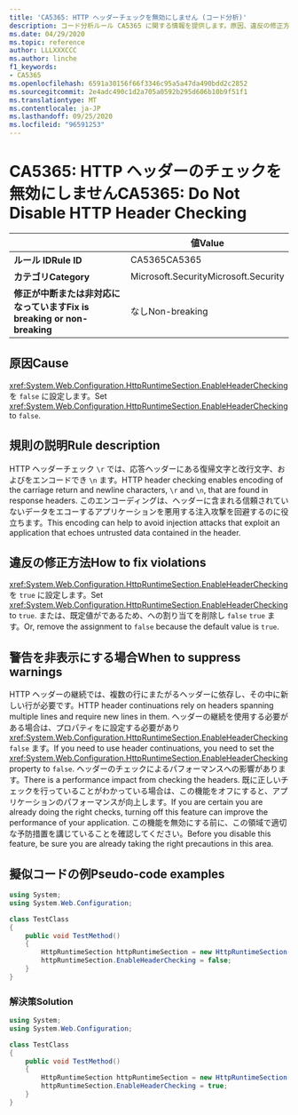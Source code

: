 ```yaml
---
title: 'CA5365: HTTP ヘッダーチェックを無効にしません (コード分析)'
description: コード分析ルール CA5365 に関する情報を提供します。原因、違反の修正方法、非表示にするタイミングなどが含まれます。
ms.date: 04/29/2020
ms.topic: reference
author: LLLXXXCCC
ms.author: linche
f1_keywords:
- CA5365
ms.openlocfilehash: 6591a30156f66f3346c95a5a47da490bdd2c2852
ms.sourcegitcommit: 2e4adc490c1d2a705a0592b295d606b10b9f51f1
ms.translationtype: MT
ms.contentlocale: ja-JP
ms.lasthandoff: 09/25/2020
ms.locfileid: "96591253"
---
```

# <a name="ca5365-do-not-disable-http-header-checking"></a><span data-ttu-id="009ed-103">CA5365: HTTP ヘッダーのチェックを無効にしません</span><span class="sxs-lookup"><span data-stu-id="009ed-103">CA5365: Do Not Disable HTTP Header Checking</span></span>

| | <span data-ttu-id="009ed-104">値</span><span class="sxs-lookup"><span data-stu-id="009ed-104">Value</span></span> |
|-|-|
| <span data-ttu-id="009ed-105">**ルール ID**</span><span class="sxs-lookup"><span data-stu-id="009ed-105">**Rule ID**</span></span> |<span data-ttu-id="009ed-106">CA5365</span><span class="sxs-lookup"><span data-stu-id="009ed-106">CA5365</span></span>|
| <span data-ttu-id="009ed-107">**カテゴリ**</span><span class="sxs-lookup"><span data-stu-id="009ed-107">**Category**</span></span> |<span data-ttu-id="009ed-108">Microsoft.Security</span><span class="sxs-lookup"><span data-stu-id="009ed-108">Microsoft.Security</span></span>|
| <span data-ttu-id="009ed-109">**修正が中断または非対応になっています**</span><span class="sxs-lookup"><span data-stu-id="009ed-109">**Fix is breaking or non-breaking**</span></span> |<span data-ttu-id="009ed-110">なし</span><span class="sxs-lookup"><span data-stu-id="009ed-110">Non-breaking</span></span>|

## <a name="cause"></a><span data-ttu-id="009ed-111">原因</span><span class="sxs-lookup"><span data-stu-id="009ed-111">Cause</span></span>

<span data-ttu-id="009ed-112"><xref:System.Web.Configuration.HttpRuntimeSection.EnableHeaderChecking> を `false` に設定します。</span><span class="sxs-lookup"><span data-stu-id="009ed-112">Set <xref:System.Web.Configuration.HttpRuntimeSection.EnableHeaderChecking> to `false`.</span></span>

## <a name="rule-description"></a><span data-ttu-id="009ed-113">規則の説明</span><span class="sxs-lookup"><span data-stu-id="009ed-113">Rule description</span></span>

<span data-ttu-id="009ed-114">HTTP ヘッダーチェック `\r` では、応答ヘッダーにある復帰文字と改行文字、およびをエンコードでき `\n` ます。</span><span class="sxs-lookup"><span data-stu-id="009ed-114">HTTP header checking enables encoding of the carriage return and newline characters, `\r` and `\n`, that are found in response headers.</span></span> <span data-ttu-id="009ed-115">このエンコーディングは、ヘッダーに含まれる信頼されていないデータをエコーするアプリケーションを悪用する注入攻撃を回避するのに役立ちます。</span><span class="sxs-lookup"><span data-stu-id="009ed-115">This encoding can help to avoid injection attacks that exploit an application that echoes untrusted data contained in the header.</span></span>

## <a name="how-to-fix-violations"></a><span data-ttu-id="009ed-116">違反の修正方法</span><span class="sxs-lookup"><span data-stu-id="009ed-116">How to fix violations</span></span>

<span data-ttu-id="009ed-117"><xref:System.Web.Configuration.HttpRuntimeSection.EnableHeaderChecking> を `true` に設定します。</span><span class="sxs-lookup"><span data-stu-id="009ed-117">Set <xref:System.Web.Configuration.HttpRuntimeSection.EnableHeaderChecking> to `true`.</span></span> <span data-ttu-id="009ed-118">または、既定値がであるため、への割り当てを削除し `false` `true` ます。</span><span class="sxs-lookup"><span data-stu-id="009ed-118">Or, remove the assignment to `false` because the default value is `true`.</span></span>

## <a name="when-to-suppress-warnings"></a><span data-ttu-id="009ed-119">警告を非表示にする場合</span><span class="sxs-lookup"><span data-stu-id="009ed-119">When to suppress warnings</span></span>

<span data-ttu-id="009ed-120">HTTP ヘッダーの継続では、複数の行にまたがるヘッダーに依存し、その中に新しい行が必要です。</span><span class="sxs-lookup"><span data-stu-id="009ed-120">HTTP header continuations rely on headers spanning multiple lines and require new lines in them.</span></span> <span data-ttu-id="009ed-121">ヘッダーの継続を使用する必要がある場合は、プロパティをに設定する必要があり <xref:System.Web.Configuration.HttpRuntimeSection.EnableHeaderChecking> `false` ます。</span><span class="sxs-lookup"><span data-stu-id="009ed-121">If you need to use header continuations, you need to set the <xref:System.Web.Configuration.HttpRuntimeSection.EnableHeaderChecking> property to `false`.</span></span> <span data-ttu-id="009ed-122">ヘッダーのチェックによるパフォーマンスへの影響があります。</span><span class="sxs-lookup"><span data-stu-id="009ed-122">There is a performance impact from checking the headers.</span></span> <span data-ttu-id="009ed-123">既に正しいチェックを行っていることがわかっている場合は、この機能をオフにすると、アプリケーションのパフォーマンスが向上します。</span><span class="sxs-lookup"><span data-stu-id="009ed-123">If you are certain you are already doing the right checks, turning off this feature can improve the performance of your application.</span></span> <span data-ttu-id="009ed-124">この機能を無効にする前に、この領域で適切な予防措置を講じていることを確認してください。</span><span class="sxs-lookup"><span data-stu-id="009ed-124">Before you disable this feature, be sure you are already taking the right precautions in this area.</span></span>

## <a name="pseudo-code-examples"></a><span data-ttu-id="009ed-125">擬似コードの例</span><span class="sxs-lookup"><span data-stu-id="009ed-125">Pseudo-code examples</span></span>

```csharp
using System;
using System.Web.Configuration;

class TestClass
{
    public void TestMethod()
    {
        HttpRuntimeSection httpRuntimeSection = new HttpRuntimeSection();
        httpRuntimeSection.EnableHeaderChecking = false;
    }
}
```

### <a name="solution"></a><span data-ttu-id="009ed-126">解決策</span><span class="sxs-lookup"><span data-stu-id="009ed-126">Solution</span></span>

```csharp
using System;
using System.Web.Configuration;

class TestClass
{
    public void TestMethod()
    {
        HttpRuntimeSection httpRuntimeSection = new HttpRuntimeSection();
        httpRuntimeSection.EnableHeaderChecking = true;
    }
}
```
